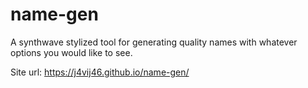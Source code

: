 # name-gen
A synthwave stylized tool for generating quality names with whatever options you would like to see.

Site url: https://j4vij46.github.io/name-gen/
